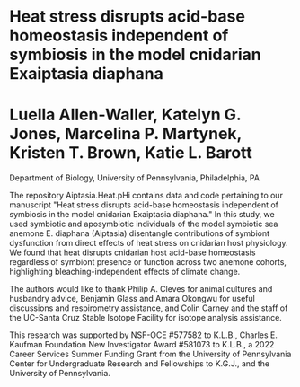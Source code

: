 # Heat stress disrupts acid-base homeostasis independent of symbiosis in the model cnidarian Exaiptasia diaphana
# Luella Allen-Waller, Katelyn G. Jones, Marcelina P. Martynek, Kristen T. Brown, Katie L. Barott
Department of Biology, University of Pennsylvania, Philadelphia, PA

The repository Aiptasia.Heat.pHi contains data and code pertaining to our manuscript "Heat stress disrupts acid-base homeostasis independent of symbiosis in the model cnidarian Exaiptasia diaphana." In this study, we used symbiotic and aposymbiotic individuals of the model symbiotic sea anemone E. diaphana (Aiptasia) disentangle contributions of symbiont dysfunction from direct effects of heat stress on cnidarian host physiology. We found that heat disrupts cnidarian host acid-base homeostasis regardless of symbiont presence or function across two anemone cohorts, highlighting bleaching-independent effects of climate change.

The authors would like to thank Philip A. Cleves for animal cultures and husbandry advice, Benjamin Glass and Amara Okongwu for useful discussions and respirometry assistance, and Colin Carney and the staff of the UC-Santa Cruz Stable Isotope Facility for isotope analysis assistance.

This research was supported by NSF-OCE #577582 to K.L.B., Charles E. Kaufman Foundation New Investigator Award #581073 to K.L.B., a 2022 Career Services Summer Funding Grant from the University of Pennsylvania Center for Undergraduate Research and Fellowships to K.G.J., and the University of Pennsylvania. 
